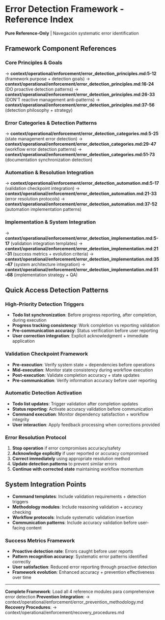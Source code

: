 # Error Detection Framework - Reference Index

**Pure Reference-Only** | Navegación systematic error identification

## Framework Component References

### Core Principles & Goals
→ **context/operational/enforcement/error_detection_principles.md:5-12** (framework purpose + detection goals)
→ **context/operational/enforcement/error_detection_principles.md:16-24** (DO proactive detection patterns)
→ **context/operational/enforcement/error_detection_principles.md:26-33** (DON'T reactive management anti-patterns)
→ **context/operational/enforcement/error_detection_principles.md:37-56** (detection philosophy + strategy)

### Error Categories & Detection Patterns
→ **context/operational/enforcement/error_detection_categories.md:5-25** (state management error detection)
→ **context/operational/enforcement/error_detection_categories.md:29-47** (workflow error detection patterns)
→ **context/operational/enforcement/error_detection_categories.md:51-73** (documentation synchronization detection)

### Automation & Resolution Integration
→ **context/operational/enforcement/error_detection_automation.md:5-17** (validation checkpoint integration)
→ **context/operational/enforcement/error_detection_automation.md:21-33** (error resolution protocols)
→ **context/operational/enforcement/error_detection_automation.md:37-52** (automation implementation patterns)

### Implementation & System Integration
→ **context/operational/enforcement/error_detection_implementation.md:5-17** (validation integration templates)
→ **context/operational/enforcement/error_detection_implementation.md:21-31** (success metrics + evolution criteria)
→ **context/operational/enforcement/error_detection_implementation.md:35-47** (system architecture integration)
→ **context/operational/enforcement/error_detection_implementation.md:51-68** (implementation strategy + QA)

## Quick Access Detection Patterns

### High-Priority Detection Triggers
- **Todo list synchronization**: Before progress reporting, after completion, during execution
- **Progress tracking consistency**: Work completion vs reporting validation
- **Pre-communication accuracy**: Status verification before user reporting
- **User correction integration**: Explicit acknowledgment + immediate application

### Validation Checkpoint Framework
- **Pre-execution**: Verify system state + dependencies before operations
- **Mid-execution**: Monitor state consistency during workflow execution
- **Post-execution**: Validate completion accuracy + state updates
- **Pre-communication**: Verify information accuracy before user reporting

### Automatic Detection Activation
- **Todo list updates**: Trigger validation after completion updates
- **Status reporting**: Activate accuracy validation before communication
- **Command execution**: Monitor dependency satisfaction + workflow integrity
- **User interaction**: Apply feedback processing when corrections provided

### Error Resolution Protocol
1. **Stop operation** if error compromises accuracy/safety
2. **Acknowledge explicitly** if user reported or accuracy compromised
3. **Correct immediately** using appropriate resolution method
4. **Update detection patterns** to prevent similar errors
5. **Continue with corrected state** maintaining workflow momentum

## System Integration Points
- **Command templates**: Include validation requirements + detection triggers
- **Methodology modules**: Include reasoning validation + accuracy checking
- **Workflow protocols**: Include systematic validation insertion
- **Communication patterns**: Include accuracy validation before user-facing content

### Success Metrics Framework
- **Proactive detection rate**: Errors caught before user reports
- **Pattern recognition accuracy**: Systematic error patterns identified correctly
- **User satisfaction**: Reduced error reporting through proactive detection
- **Framework evolution**: Enhanced accuracy + prevention effectiveness over time

---
**Complete Framework**: Load all 4 reference modules para comprehensive error detection
**Prevention Integration**: → context/operational/enforcement/error_prevention_methodology.md
**Recovery Procedures**: → context/operational/enforcement/recovery_procedures.md